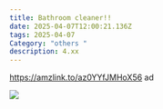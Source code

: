 ```yaml
---
title: Bathroom cleaner!!
date: 2025-04-07T12:00:21.136Z
tags: 2025-04-07
Category: "others "
description: 4.xx
---
```

https://amzlink.to/az0YYfJMHoX56  ad <!--StartFragment-->

![](https://m.media-amazon.com/images/I/71wDNsnQ8PL._AC_SL1500_.jpg)

<!--EndFragment-->